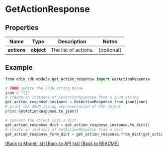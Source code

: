 # GetActionResponse


## Properties

Name | Type | Description | Notes
------------ | ------------- | ------------- | -------------
**actions** | **object** | The list of actions. | [optional] 

## Example

```python
from odin_sdk.models.get_action_response import GetActionResponse

# TODO update the JSON string below
json = "{}"
# create an instance of GetActionResponse from a JSON string
get_action_response_instance = GetActionResponse.from_json(json)
# print the JSON string representation of the object
print GetActionResponse.to_json()

# convert the object into a dict
get_action_response_dict = get_action_response_instance.to_dict()
# create an instance of GetActionResponse from a dict
get_action_response_form_dict = get_action_response.from_dict(get_action_response_dict)
```
[[Back to Model list]](../README.md#documentation-for-models) [[Back to API list]](../README.md#documentation-for-api-endpoints) [[Back to README]](../README.md)


